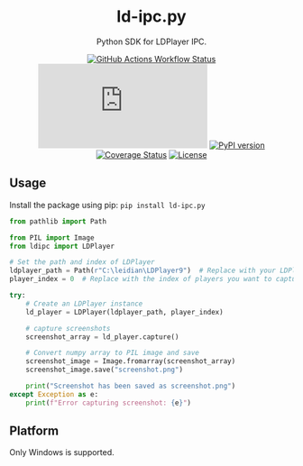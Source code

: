 <div align="center">

# ld-ipc.py

Python SDK for LDPlayer IPC.

[![GitHub Actions Workflow Status](https://img.shields.io/github/actions/workflow/status/EvATive7/ld-ipc.py/package.yml)](https://github.com/EvATive7/ld-ipc.py/actions)
[![Python](https://img.shields.io/pypi/pyversions/ld-ipc.py)](https://pypi.org/project/ld-ipc.py)
[![PyPI version](https://badge.fury.io/py/ld-ipc.py.svg)](https://pypi.org/project/ld-ipc.py)
[![Coverage Status](https://coveralls.io/repos/EvATive7/ld-ipc.py/badge.svg?branch=develop&service=github)](https://coveralls.io/github/EvATive7/ld-ipc.py?branch=master)
[![License](https://img.shields.io/github/license/EvATive7/ld-ipc.py.svg)](https://pypi.org/project/ld-ipc.py/)

</div>

## Usage

Install the package using pip: `pip install ld-ipc.py`  

```python
from pathlib import Path

from PIL import Image
from ldipc import LDPlayer

# Set the path and index of LDPlayer
ldplayer_path = Path(r"C:\leidian\LDPlayer9")  # Replace with your LDPlayer path
player_index = 0  # Replace with the index of players you want to capture

try:
    # Create an LDPlayer instance
    ld_player = LDPlayer(ldplayer_path, player_index)

    # capture screenshots
    screenshot_array = ld_player.capture()

    # Convert numpy array to PIL image and save
    screenshot_image = Image.fromarray(screenshot_array)
    screenshot_image.save("screenshot.png")

    print("Screenshot has been saved as screenshot.png")
except Exception as e:
    print(f"Error capturing screenshot: {e}")

```

## Platform

Only Windows is supported.
